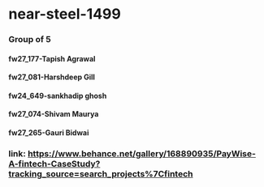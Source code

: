 # near-steel-1499

### Group of 5

#### fw27_177-Tapish Agrawal	
#### fw27_081-Harshdeep Gill	
#### fw24_649-sankhadip ghosh	
#### fw27_074-Shivam Maurya	
#### fw27_265-Gauri Bidwai	

### link: https://www.behance.net/gallery/168890935/PayWise-A-fintech-CaseStudy?tracking_source=search_projects%7Cfintech	

